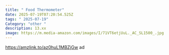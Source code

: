 ```yaml
---
title: " Food Thermometer"
date: 2025-07-19T07:20:54.525Z
tags: " 2025-07-19"
Category: "other "
description: 13.xx
image: https://m.media-amazon.com/images/I/71VT6etjUuL._AC_SL1500_.jpg
---
```

https://amzlink.to/az0huL1MBZjGw ad